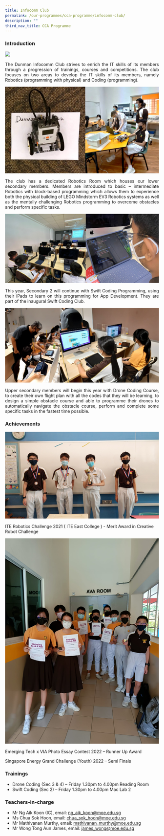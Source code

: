 ```yaml
---
title: Infocomm Club
permalink: /our-programmes/cca-programme/infocomm-club/
description: ""
third_nav_title: CCA Programme
---
```

### Introduction

![](/images/CCA%20Photos/Infocomm%20Club/Pic00.jpg)
<p style="text-align: justify;">The Dunman Infocomm Club strives to enrich the IT skills of its members through a progression of trainings, courses and competitions. The club focuses on two areas to develop the IT skills of its members, namely Robotics (programming with physical) and Coding (programming).</p>

![](/images/CCA%20Photos/Infocomm%20Club/Pic01.jpg)

<p style="text-align: justify;">The club has a dedicated Robotics Room which houses our lower secondary members. Members are introduced to basic – intermediate Robotics with block-based programming which allows them to experience both the physical building of LEGO Mindstorm EV3 Robotics systems as well as the mentally challenging Robotics programming to overcome obstacles and perform specific tasks.</p>

![](/images/CCA%20Photos/Infocomm%20Club/Pic02.jpg)

<p style="text-align: justify;">This year, Secondary 2 will continue with Swift Coding Programming, using their iPads to learn on this programming for App Development. They are part of the inaugural Swift Coding Club.</p>

![](/images/CCA%20Photos/Infocomm%20Club/Pic03.jpg)

<p style="text-align: justify;">Upper secondary members will begin this year with Drone Coding Course, to create their own flight plan with all the codes that they will be learning, to design a simple obstacle course and able to programme their drones to automatically navigate the obstacle course, perform and complete some specific tasks in the fastest time possible.</p>

### Achievements
![](/images/CCA%20Photos/Infocomm%20Club/Pic04.jpg)


ITE Robotics Challenge 2021 ( ITE East College ) - Merit Award in Creative Robot Challenge

![](/images/CCA%20Photos/Infocomm%20Club/Pic05.jpeg)

Emerging Tech x VIA Photo Essay Contest 2022 – Runner Up Award

Singapore Energy Grand Challenge (Youth) 2022 – Semi Finals

### Trainings

* Drone Coding (Sec 3 & 4) – Friday 1.30pm to 4.00pm Reading Room
* Swift Coding (Sec 2) – Friday 1.30pm to 4.00pm Mac Lab 2


### Teachers-in-charge

* Mr Ng Aik Koon (IC), email: [ng\_aik\_koon@moe.edu.sg](mailto:ng_aik_koon@moe.edu.sg)
* Ms Chua Sok Hoon, email: [chua\_sok\_hoon@moe.edu.sg](mailto:chua_sok_hoon@moe.edu.sg)
* Mr  Mathivanan Murthy, email: [mathivanan_murthy@moe.edu.sg](mailto:mathivanan_murthy@moe.edu.sg)
* Mr Wong Tong Aun James, email: [james_wong@moe.edu.sg](mailto:james_wong@moe.edu.sg)